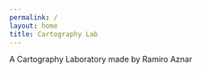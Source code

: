 ```yaml
---
permalink: /
layout: home
title: Cartography Lab
---
```


A Cartography Laboratory made by Ramiro Aznar
